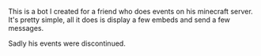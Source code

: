 This is a bot I created for a friend who does events on his minecraft server. It's pretty simple, all it does is display a few embeds and send a few messages.

Sadly his events were discontinued.
